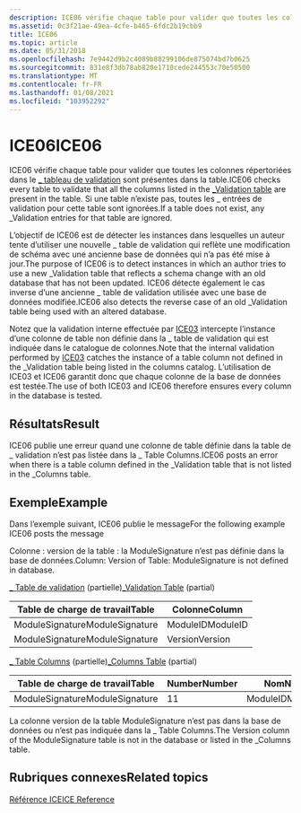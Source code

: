 ```yaml
---
description: ICE06 vérifie chaque table pour valider que toutes les colonnes répertoriées dans le \_ tableau de validation sont présentes dans la table. Si une table n’existe pas, toutes les \_ entrées de validation pour cette table sont ignorées.
ms.assetid: 0c3f21ae-49ea-4cfe-b465-6fdc2b19cbb9
title: ICE06
ms.topic: article
ms.date: 05/31/2018
ms.openlocfilehash: 7e9442d9b2c4089b88299106de875074bd7b0625
ms.sourcegitcommit: 831e8f3db78ab820e1710cede244553c70e50500
ms.translationtype: MT
ms.contentlocale: fr-FR
ms.lasthandoff: 01/08/2021
ms.locfileid: "103952292"
---
```

# <a name="ice06"></a><span data-ttu-id="44df3-104">ICE06</span><span class="sxs-lookup"><span data-stu-id="44df3-104">ICE06</span></span>

<span data-ttu-id="44df3-105">ICE06 vérifie chaque table pour valider que toutes les colonnes répertoriées dans le [ \_ tableau de validation](-validation-table.md) sont présentes dans la table.</span><span class="sxs-lookup"><span data-stu-id="44df3-105">ICE06 checks every table to validate that all the columns listed in the [\_Validation table](-validation-table.md) are present in the table.</span></span> <span data-ttu-id="44df3-106">Si une table n’existe pas, toutes les \_ entrées de validation pour cette table sont ignorées.</span><span class="sxs-lookup"><span data-stu-id="44df3-106">If a table does not exist, any \_Validation entries for that table are ignored.</span></span>

<span data-ttu-id="44df3-107">L’objectif de ICE06 est de détecter les instances dans lesquelles un auteur tente d’utiliser une nouvelle \_ table de validation qui reflète une modification de schéma avec une ancienne base de données qui n’a pas été mise à jour.</span><span class="sxs-lookup"><span data-stu-id="44df3-107">The purpose of ICE06 is to detect instances in which an author tries to use a new \_Validation table that reflects a schema change with an old database that has not been updated.</span></span> <span data-ttu-id="44df3-108">ICE06 détecte également le cas inverse d’une ancienne \_ table de validation utilisée avec une base de données modifiée.</span><span class="sxs-lookup"><span data-stu-id="44df3-108">ICE06 also detects the reverse case of an old \_Validation table being used with an altered database.</span></span>

<span data-ttu-id="44df3-109">Notez que la validation interne effectuée par [ICE03](ice03.md) intercepte l’instance d’une colonne de table non définie dans la \_ table de validation qui est indiquée dans le catalogue de colonnes.</span><span class="sxs-lookup"><span data-stu-id="44df3-109">Note that the internal validation performed by [ICE03](ice03.md) catches the instance of a table column not defined in the \_Validation table being listed in the columns catalog.</span></span> <span data-ttu-id="44df3-110">L’utilisation de ICE03 et ICE06 garantit donc que chaque colonne de la base de données est testée.</span><span class="sxs-lookup"><span data-stu-id="44df3-110">The use of both ICE03 and ICE06 therefore ensures every column in the database is tested.</span></span>

## <a name="result"></a><span data-ttu-id="44df3-111">Résultats</span><span class="sxs-lookup"><span data-stu-id="44df3-111">Result</span></span>

<span data-ttu-id="44df3-112">ICE06 publie une erreur quand une colonne de table définie dans la table de \_ validation n’est pas listée dans la \_ Table Columns.</span><span class="sxs-lookup"><span data-stu-id="44df3-112">ICE06 posts an error when there is a table column defined in the \_Validation table that is not listed in the \_Columns table.</span></span>

## <a name="example"></a><span data-ttu-id="44df3-113">Exemple</span><span class="sxs-lookup"><span data-stu-id="44df3-113">Example</span></span>

<span data-ttu-id="44df3-114">Dans l’exemple suivant, ICE06 publie le message</span><span class="sxs-lookup"><span data-stu-id="44df3-114">For the following example ICE06 posts the message</span></span>

<span data-ttu-id="44df3-115">Colonne : version de la table : la ModuleSignature n’est pas définie dans la base de données.</span><span class="sxs-lookup"><span data-stu-id="44df3-115">Column: Version of Table: ModuleSignature is not defined in database.</span></span>

<span data-ttu-id="44df3-116">[ \_ Table de validation](-validation-table.md) (partielle)</span><span class="sxs-lookup"><span data-stu-id="44df3-116">[\_Validation Table](-validation-table.md) (partial)</span></span>



| <span data-ttu-id="44df3-117">Table de charge de travail</span><span class="sxs-lookup"><span data-stu-id="44df3-117">Table</span></span>           | <span data-ttu-id="44df3-118">Colonne</span><span class="sxs-lookup"><span data-stu-id="44df3-118">Column</span></span>   |
|-----------------|----------|
| <span data-ttu-id="44df3-119">ModuleSignature</span><span class="sxs-lookup"><span data-stu-id="44df3-119">ModuleSignature</span></span> | <span data-ttu-id="44df3-120">ModuleID</span><span class="sxs-lookup"><span data-stu-id="44df3-120">ModuleID</span></span> |
| <span data-ttu-id="44df3-121">ModuleSignature</span><span class="sxs-lookup"><span data-stu-id="44df3-121">ModuleSignature</span></span> | <span data-ttu-id="44df3-122">Version</span><span class="sxs-lookup"><span data-stu-id="44df3-122">Version</span></span>  |



 

<span data-ttu-id="44df3-123">[ \_ Table Columns](-columns-table.md) (partielle)</span><span class="sxs-lookup"><span data-stu-id="44df3-123">[\_Columns Table](-columns-table.md) (partial)</span></span>



| <span data-ttu-id="44df3-124">Table de charge de travail</span><span class="sxs-lookup"><span data-stu-id="44df3-124">Table</span></span>           | <span data-ttu-id="44df3-125">Number</span><span class="sxs-lookup"><span data-stu-id="44df3-125">Number</span></span> | <span data-ttu-id="44df3-126">Nom</span><span class="sxs-lookup"><span data-stu-id="44df3-126">Name</span></span>     |
|-----------------|--------|----------|
| <span data-ttu-id="44df3-127">ModuleSignature</span><span class="sxs-lookup"><span data-stu-id="44df3-127">ModuleSignature</span></span> | <span data-ttu-id="44df3-128">1</span><span class="sxs-lookup"><span data-stu-id="44df3-128">1</span></span>      | <span data-ttu-id="44df3-129">ModuleID</span><span class="sxs-lookup"><span data-stu-id="44df3-129">ModuleID</span></span> |



 

<span data-ttu-id="44df3-130">La colonne version de la table ModuleSignature n’est pas dans la base de données ou n’est pas indiquée dans la \_ Table Columns.</span><span class="sxs-lookup"><span data-stu-id="44df3-130">The Version column of the ModuleSignature table is not in the database or listed in the \_Columns table.</span></span>

## <a name="related-topics"></a><span data-ttu-id="44df3-131">Rubriques connexes</span><span class="sxs-lookup"><span data-stu-id="44df3-131">Related topics</span></span>

<dl> <dt>

[<span data-ttu-id="44df3-132">Référence ICE</span><span class="sxs-lookup"><span data-stu-id="44df3-132">ICE Reference</span></span>](ice-reference.md)
</dt> </dl>

 

 



